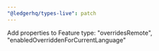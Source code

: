 ```yaml
---
"@ledgerhq/types-live": patch
---
```


Add properties to Feature type: "overridesRemote", "enabledOverriddenForCurrentLanguage"
